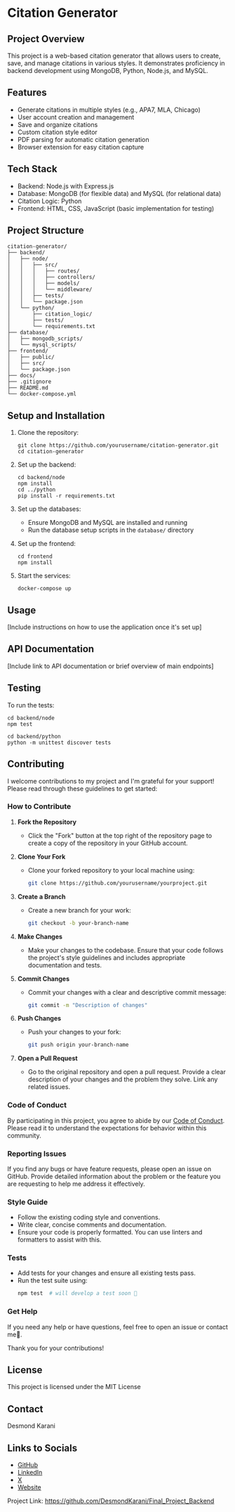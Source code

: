 # Citation Generator

## Project Overview

This project is a web-based citation generator that allows users to create, save, and manage citations in various styles. It demonstrates proficiency in backend development using MongoDB, Python, Node.js, and MySQL.

## Features

- Generate citations in multiple styles (e.g., APA7, MLA, Chicago)
- User account creation and management
- Save and organize citations
- Custom citation style editor
- PDF parsing for automatic citation generation
- Browser extension for easy citation capture

## Tech Stack

- Backend: Node.js with Express.js
- Database: MongoDB (for flexible data) and MySQL (for relational data)
- Citation Logic: Python
- Frontend: HTML, CSS, JavaScript (basic implementation for testing)

## Project Structure

```
citation-generator/
├── backend/
│   ├── node/
│   │   ├── src/
│   │   │   ├── routes/
│   │   │   ├── controllers/
│   │   │   ├── models/
│   │   │   └── middleware/
│   │   ├── tests/
│   │   └── package.json
│   └── python/
│       ├── citation_logic/
│       ├── tests/
│       └── requirements.txt
├── database/
│   ├── mongodb_scripts/
│   └── mysql_scripts/
├── frontend/
│   ├── public/
│   ├── src/
│   └── package.json
├── docs/
├── .gitignore
├── README.md
└── docker-compose.yml
```

## Setup and Installation

1. Clone the repository:
   ```
   git clone https://github.com/yourusername/citation-generator.git
   cd citation-generator
   ```

2. Set up the backend:
   ```
   cd backend/node
   npm install
   cd ../python
   pip install -r requirements.txt
   ```

3. Set up the databases:
   - Ensure MongoDB and MySQL are installed and running
   - Run the database setup scripts in the `database/` directory

4. Set up the frontend:
   ```
   cd frontend
   npm install
   ```

5. Start the services:
   ```
   docker-compose up
   ```

## Usage

[Include instructions on how to use the application once it's set up]

## API Documentation

[Include link to API documentation or brief overview of main endpoints]

## Testing

To run the tests:

```
cd backend/node
npm test

cd backend/python
python -m unittest discover tests
```

## Contributing

I welcome contributions to my project and I'm grateful for your support! Please read through these guidelines to get started:

### How to Contribute

1. **Fork the Repository**
   - Click the "Fork" button at the top right of the repository page to create a copy of the repository in your GitHub account.

2. **Clone Your Fork**
   - Clone your forked repository to your local machine using:
     ```sh
     git clone https://github.com/yourusername/yourproject.git
     ```

3. **Create a Branch**
   - Create a new branch for your work:
     ```sh
     git checkout -b your-branch-name
     ```

4. **Make Changes**
   - Make your changes to the codebase. Ensure that your code follows the project's style guidelines and includes appropriate documentation and tests.

5. **Commit Changes**
   - Commit your changes with a clear and descriptive commit message:
     ```sh
     git commit -m "Description of changes"
     ```

6. **Push Changes**
   - Push your changes to your fork:
     ```sh
     git push origin your-branch-name
     ```

7. **Open a Pull Request**
   - Go to the original repository and open a pull request. Provide a clear description of your changes and the problem they solve. Link any related issues.

### Code of Conduct

By participating in this project, you agree to abide by our [Code of Conduct](link-to-code-of-conduct). Please read it to understand the expectations for behavior within this community.

### Reporting Issues

If you find any bugs or have feature requests, please open an issue on GitHub. Provide detailed information about the problem or the feature you are requesting to help me address it effectively.

### Style Guide

- Follow the existing coding style and conventions.
- Write clear, concise comments and documentation.
- Ensure your code is properly formatted. You can use linters and formatters to assist with this.

### Tests

- Add tests for your changes and ensure all existing tests pass.
- Run the test suite using:
  ```sh
  npm test  # will develop a test soon 🙂
  ```

### Get Help

If you need any help or have questions, feel free to open an issue or contact me🙂.

Thank you for your contributions!

## License

This project is licensed under the MIT License

## Contact

Desmond Karani

## Links to Socials
- [GitHub](https://github.com/DesmondKarani)
- [LinkedIn](https://www.linkedin.com/in/desmond-karani-a78359b2/)
- [X](https://x.com/karani_des)
- [Website](🙂)

Project Link: https://github.com/DesmondKarani/Final_Project_Backend
```

